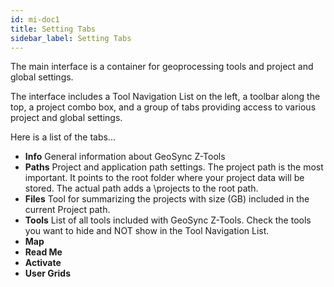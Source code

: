 ```yaml
---
id: mi-doc1
title: Setting Tabs
sidebar_label: Setting Tabs
---
```


The main interface is a container for geoprocessing tools and project and global settings. 

The interface includes a Tool Navigation List on the left, a toolbar along the top, a project combo box, and a group of tabs providing access to various project and global settings.

Here is a list of the tabs...

  * **Info** General information about GeoSync Z-Tools
  * **Paths** Project and application path settings.  The project path is the most important. It points to the root folder where your project data will be stored. The actual path adds a \projects to the root path.
  * **Files** Tool for summarizing the projects with size (GB) included in the current Project path. 
  * **Tools** List of all tools included with GeoSync Z-Tools.  Check the tools you want to hide and NOT show in the Tool Navigation List.
  * **Map** 
  * **Read Me**
  * **Activate**
  * **User Grids**
  
